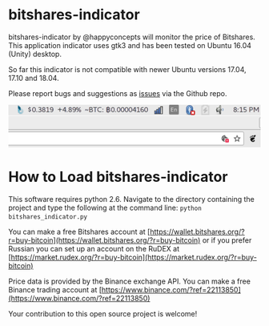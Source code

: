 # bitshares-indicator
bitshares-indicator by @happyconcepts will monitor the price of Bitshares. This application indicator uses gtk3 and has been tested on Ubuntu 16.04 (Unity) desktop.

So far this indicator is not compatible with newer Ubuntu versions 17.04, 17.10 and 18.04.

Please report bugs and suggestions as [issues](https://github.com/happyconcepts/bitshares-indicator/issues) via the Github repo.

![screenshot-of-bitshares-indicator](screenshots/0.64.png "Version 0.64")

# How to Load bitshares-indicator
This software requires python 2.6. Navigate to the directory containing the project and type the following at the command line:
`python bitshares_indicator.py`

You can make a free Bitshares account at [https://wallet.bitshares.org/?r=buy-bitcoin](https://wallet.bitshares.org/?r=buy-bitcoin) or if you prefer Russian you can set up an account on the RuDEX at [https://market.rudex.org/?r=buy-bitcoin](https://market.rudex.org/?r=buy-bitcoin)

Price data is provided by the Binance exchange API. You can make a free Binance trading account at [https://www.binance.com/?ref=22113850](https://www.binance.com/?ref=22113850)



Your contribution to this open source project is welcome!
